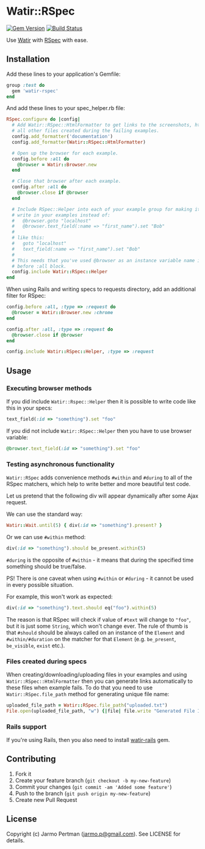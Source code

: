 # Watir::RSpec
[![Gem Version](https://badge.fury.io/rb/test-page.png)](http://badge.fury.io/rb/watir-rspec)
[![Build Status](https://secure.travis-ci.org/watir/watir-rspec.png)](http://travis-ci.org/watir/watir-rspec)

Use [Watir](http://watir.com) with [RSpec](http://rspec.info) with ease.

## Installation

Add these lines to your application's Gemfile:

````ruby
group :test do
  gem 'watir-rspec'
end
````

And add these lines to your spec\_helper.rb file:

````ruby
RSpec.configure do |config|
  # Add Watir::RSpec::HtmlFormatter to get links to the screenshots, html and
  # all other files created during the failing examples.
  config.add_formatter('documentation')
  config.add_formatter(Watir::RSpec::HtmlFormatter)

  # Open up the browser for each example.
  config.before :all do
    @browser = Watir::Browser.new
  end

  # Close that browser after each example.
  config.after :all do
    @browser.close if @browser
  end

  # Include RSpec::Helper into each of your example group for making it possible to
  # write in your examples instead of:
  #   @browser.goto "localhost"
  #   @browser.text_field(:name => "first_name").set "Bob"
  #
  # like this:
  #   goto "localhost"
  #   text_field(:name => "first_name").set "Bob"
  #
  # This needs that you've used @browser as an instance variable name in
  # before :all block.
  config.include Watir::RSpec::Helper
end
````


When using Rails and writing specs to requests directory, add an additional filter for RSpec:

````ruby
config.before :all, :type => :request do
  @browser = Watir::Browser.new :chrome
end

config.after :all, :type => :request do
  @browser.close if @browser
end

config.include Watir::RSpec::Helper, :type => :request
````

## Usage

### Executing browser methods

If you did include ````Watir::Rspec::Helper```` then it is possible to write code like this in your specs:

````ruby
text_field(:id => "something").set "foo"
````

If you did not include ````Watir::RSpec::Helper```` then you have to use browser variable:

````ruby
@browser.text_field(:id => "something").set "foo"
````

### Testing asynchronous functionality

````Watir::RSpec```` adds convenience methods ````#within```` and ````#during```` to all of the RSpec matchers,
which help to write better and more beautiful test code.

Let us pretend that the following div will appear dynamically after some Ajax request.

We can use the standard way:

````ruby
Watir::Wait.until(5) { div(:id => "something").present? }
````

Or we can use ````#within```` method:

````ruby
div(:id => "something").should be_present.within(5)
````

````#during```` is the opposite of ````#within```` - it means that during the specified time something should be true/false.

PS! There is one caveat when using ````#within```` or ````#during```` - it cannot be used in every possible situation.

For example, this won't work as expected:

````ruby
div(:id => "something").text.should eq("foo").within(5)
````

The reason is that RSpec will check if value of ````#text```` will change to ````"foo"````, but it is just some ````String````,
which won't change ever. The rule of thumb is that ````#should```` should be always called on an instance of
the ````Element```` and ````#within/#duration```` on the matcher for that ````Element```` (e.g. ````be_present````, ````be_visible````, ````exist```` etc.).

### Files created during specs

When creating/downloading/uploading files in your examples and using
````Watir::RSpec::HtmlFormatter```` then you can generate links automatically to these files when example
fails. To do that you need to use ````Watir::RSpec.file_path```` method for generating
unique file name:

````ruby
uploaded_file_path = Watir::RSpec.file_path("uploaded.txt")
File.open(uploaded_file_path, "w") {|file| file.write "Generated File Input"}
````

### Rails support

If you're using Rails, then you also need to install [watir-rails](https://github.com/watir/watir-rails) gem.

## Contributing

1. Fork it
2. Create your feature branch (`git checkout -b my-new-feature`)
3. Commit your changes (`git commit -am 'Added some feature'`)
4. Push to the branch (`git push origin my-new-feature`)
5. Create new Pull Request

## License

Copyright (c) Jarmo Pertman (jarmo.p@gmail.com). See LICENSE for details.
